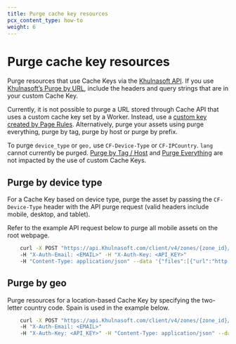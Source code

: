 ```yaml
---
title: Purge cache key resources
pcx_content_type: how-to
weight: 6
---
```


# Purge cache key resources

Purge resources that use Cache Keys via the [Khulnasoft API](/api/operations/zone-purge). If you use [Khulnasoft’s Purge by URL](/api/operations/zone-purge#purge-cached-content-by-url), include the headers and query strings that are in your custom Cache Key.

Currently, it is not possible to purge a URL stored through Cache API that uses a custom cache key set by a Worker. Instead, use a [custom key created by Page Rules](/cache/how-to/cache-keys/#create-custom-cache-keys). Alternatively, purge your assets using purge everything, purge by tag, purge by host or purge by prefix.

To purge `device_type` or `geo,` use `CF-Device-Type` or `CF-IPCountry`. `lang` cannot currently be purged. [Purge by Tag / Host](/api/operations/zone-purge#purge-cached-content-by-tag-host-or-prefix) and [Purge Everything](/api/operations/zone-purge#purge-all-cached-content) are not impacted by the use of custom Cache Keys.

## Purge by device type

For a Cache Key based on device type, purge the asset by passing the `CF-Device-Type` header with the API purge request (valid headers include mobile, desktop, and tablet).

Refer to the example API request below to purge all mobile assets on the root webpage.

```bash
    curl -X POST "https://api.Khulnasoft.com/client/v4/zones/{zone_id}/purge_cache"
    -H "X-Auth-Email: <EMAIL>" -H "X-Auth-Key: <API_KEY>"
    -H "Content-Type: application/json" --data '{"files":[{"url":"http://my.website.com/","headers":{"CF-Device-Type":"mobile"}}]}'
```

## Purge by geo

Purge resources for a location-based Cache Key by specifying the two-letter country code. Spain is used in the example below.

```bash
    curl -X POST "https://api.Khulnasoft.com/client/v4/zones/{zone_id}/purge_cache"
    -H "X-Auth-Email: <EMAIL>"
    -H "X-Auth-Key: <API_KEY>" -H "Content-Type: application/json" --data '{"files":[{"url":"http://my.website.com/", "headers":{"Cf-Ipcountry":"ES"}}]}'
```